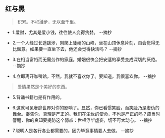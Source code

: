 ## 红与黑

>积累。不积跬步，无以至千里。

- 1.爱财，尤其是爱小钱，往往使人变得贪婪。 --摘抄

- 2.一个人经过长途跋涉，刚爬上陡峭的山峰，坐在山顶休息片刻，自会觉得无比惬意。如果要一直坐下去，他还会觉得快活吗？ --摘抄

- 3.在相当富裕而无需劳作的家庭，婚姻很快会把安适的享受变成深切的厌倦。 --摘抄

- 4.立即离开咖啡馆，不然，我就不喜欢你了。要知道，我很喜欢你。 --摘抄

>爱情果然是个美好的东西。

- 5.背诵书籍也是有作用的。

- 6.这就可见奢靡世界对你的影响了。显然，你已看惯笑脸，而笑脸乃是虚伪的舞台。奉告你，真理是严正的。我们在尘世的使命，不也是严正的吗？应当时警醒，你的良知要提防这个弱点：世相浮华虚妄，切不可太动心。 --摘抄

- 7.聪明人是各行各业都需要的，因为毕竟事情要人去做。 --摘抄
